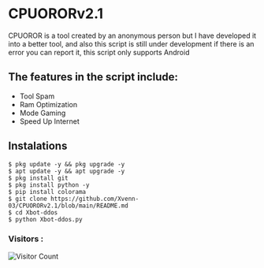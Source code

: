 # CPUORORv2.1
CPUOROR is a tool created by an anonymous person but I have developed it into a better tool, and also this script is still under development if there is an error you can report it, this script only supports Android 

## The features in the script include: 
- Tool Spam 
- Ram Optimization 
- Mode Gaming
- Speed Up Internet

## Instalations
```
$ pkg update -y && pkg upgrade -y
$ apt update -y && apt upgrade -y
$ pkg install git
$ pkg install python -y
$ pip install colorama
$ git clone https://github.com/Xvenn-03/CPUORORv2.1/blob/main/README.md
$ cd Xbot-ddos
$ python Xbot-ddos.py
```

### Visitors :
![Visitor Count](https://profile-counter.glitch.me/Xvenn-03/count.svg)
